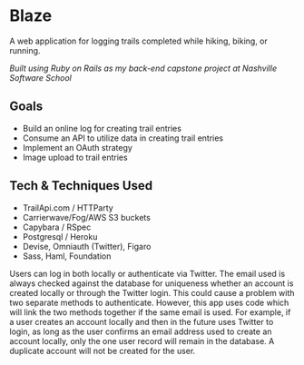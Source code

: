 # Blaze

A web application for logging trails completed while hiking, biking, or running.

*Built using Ruby on Rails as my back-end capstone project at Nashville Software School*

## Goals

- Build an online log for creating trail entries
- Consume an API to utilize data in creating trail entries
- Implement an OAuth strategy
- Image upload to trail entries

## Tech & Techniques Used

- TrailApi.com / HTTParty
- Carrierwave/Fog/AWS S3 buckets
- Capybara / RSpec
- Postgresql / Heroku
- Devise, Omniauth (Twitter), Figaro
- Sass, Haml, Foundation

Users can log in both locally or authenticate via Twitter. The email used is always checked against the database for uniqueness whether 
an account is created locally or through the Twitter login. This could cause a problem with two separate methods to authenticate. However, this app 
uses code which will link the two methods together if the same email is used. For example, if a user creates an account locally and then in the 
future uses Twitter to login, as long as the user confirms an email address used to create an account locally, only the one user record will remain 
in the database. A duplicate account will not be created for the user.
